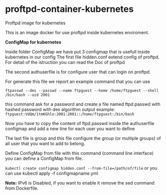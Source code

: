 # proftpd-container-kubernetes
Proftpd image for kubernetes



This is an image docker for use proftpd inside kubernetes enviroment.



**ConfigMap for kubernetes**

Inside folder ConfigMap we have put 3 configmap that is usefull inside kubernetes in our config
The first file hidden.conf extend config of proftpd.
For detail of the istruction you can read the Doc of proftpd

The second authuserfile is for configure user that can login on proftpd.

For generate this file we report an example command that you can use

`ftpasswd --des --passwd --name ftpguest --home /home/ftpguest --shell /bin/bash --uid 2001`

this command ask for a password and create a file named ftpd.passwd with hashed password with des algorithm 
output example:
`ftpguest:VdQm/1tmKGhlo:2001:2001::/home/ftpguest:/bin/bash`

Now you have to copy the content of ftpd.passwd inside the authuserfile configmap and add a new line for each user you want to define

The last file is group and this file configure the group (or multiple groups) of all user that you want to add to belong.

Define ConfigMap from file
with this command (command line interface) you can define a ConfigMap from file.

`kubectl create configmap hidden.conf --from-file=/path/of/file`
or you can use kubectl apply -f configmapname.yml




**Note:**
IPv6 is Disabled, if you want to enable it remove the sed command from Dockerfile.